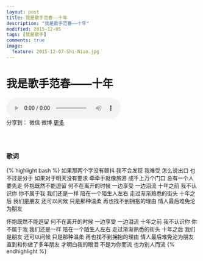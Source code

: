 ```yaml
---
layout: post
title: 我是歌手范春——十年
description: "我是歌手范春——十年"
modified: 2015-12-05
tags: [我是歌手]
comments: true
image:
  feature: 2015-12-07-Shi-Nian.jpg
---
```



# 我是歌手范春——十年

<audio controls>
  <source src="{{ site.url }}/songs/Shi_Nian.ogg" ></source>
  <source src="{{ site.url }}/songs/Shi_Nian.mp3" ></source>
</audio>
<div id="ckepop">
<span class="jiathis_txt">分享到：</span>
<a class="jiathis_button_weixin">微信</a>
<a class="jiathis_button_tsina">微博</a>
<a href="http://www.jiathis.com/share?uid=2074997"  class="jiathis jiathis_txt jiathis_separator jtico jtico_jiathis" target="_blank">更多</a></div>
<script type="text/javascript" src="http://v3.jiathis.com/code/jia.js?uid=2074997" charset="utf-8"></script>

### &nbsp;

### 歌词
{% highlight bash %}
如果那两个字没有颤抖
我不会发现 我难受
怎么说出口
也不过是分手
如果对于明天没有要求
牵牵手就像旅游
成千上万个门口
总有一个人要先走
怀抱既然不能逗留
何不在离开的时候
一边享受 一边泪流
十年之前
我不认识你 你不属于我
我们还是一样
陪在一个陌生人左右
走过渐渐熟悉的街头
十年之后
我们是朋友 还可以问候
只是那种温柔
再也找不到拥抱的理由
情人最后难免沦为朋友

怀抱既然不能逗留
何不在离开的时候
一边享受 一边泪流
十年之前
我不认识你 你不属于我
我们还是一样
陪在一个陌生人左右
走过渐渐熟悉的街头
十年之后
我们是朋友 还可以问候
只是那种温柔
再也找不到拥抱的理由
情人最后难免沦为朋友
直到和你做了多年朋友
才明白我的眼泪
不是为你而流
也为别人而流
{% endhighlight %}

